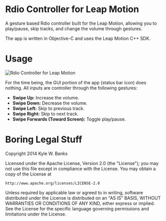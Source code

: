 Rdio Controller for Leap Motion
===============================

A gesture based Rdio controller built for the Leap Motion, allowing you to play/pause, skip tracks, and change the volume through gestures.


The app is written in Objective-C and uses the Leap Motion C++ SDK.

Usage
=====

![Rdio Controller for Leap Motion](https://s3.amazonaws.com/kylewbanks/rdio_controller_screenshot.png "Rdio Controller for Leap Motion")

For the time being, the GUI portion of the app (status bar icon) does nothing. All inputs are controller through the following gestures:

- **Swipe Up:** Increase the volume.
- **Swipe Down:** Decrease the volume.
- **Swipe Left:** Skip to previous track.
- **Swipe Right:** Skip to next track.
- **Swipe Forwards (Toward Screen):** Toggle play/pause.


Boring Legal Stuff
==================
Copyright 2014 Kyle W. Banks

Licensed under the Apache License, Version 2.0 (the "License");
you may not use this file except in compliance with the License.
You may obtain a copy of the License at

    http://www.apache.org/licenses/LICENSE-2.0

Unless required by applicable law or agreed to in writing, software
distributed under the License is distributed on an "AS IS" BASIS,
WITHOUT WARRANTIES OR CONDITIONS OF ANY KIND, either express or implied.
See the License for the specific language governing permissions and
limitations under the License.
